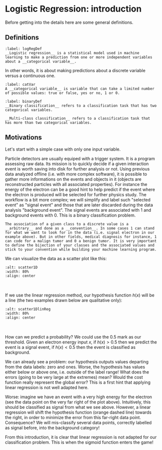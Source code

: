 # Logistic Regression: introduction

Before getting into the details here are some general definitions.

## Definitions

````{prf:definition}
:label: logRegDef
__Logistic regression__ is a statistical model used in machine learning to make a prediction from one or more independent variables about a __categorical variable__. 
````
In other words, it is about making predictions about a discrete variable versus a continuous one.

````{prf:definition}
:label: catVar
A __categorical variable__ is variable that can take a limited number of possible values: true or false, yes or no, 1 or 0. 
````

````{prf:definition}
:label: binaryDef
__Binary classification__ refers to a classification task that has two categorical variables.  

__Multi-class classification__ refers to a classification task that has more than two categorical variables. 
````



## Motivations

Let's start with a simple case with only one input variable. 

Particle detectors are usually equiped with a trigger system. It is a program assessing raw data. Its mission is to quickly decide if a given interaction event is worth saving into disk for further analysis or not. Using previous data analyzed offline (i.e. with more complex software), it is possible to gather more informations on the events and objects in it (objects are reconstructed particles with all associated properties). For instance the energy of the electron can be a good hint to help predict if the event where the electron is produced will be selected for further physics study. The workflow is a bit more complex; we will simplify and label such "selected event" as "signal event" and those that are later discarded during the data analysis "background event". The signal events are associated with 1 and background events with 0. This is a binary classification problem.

```{warning}
The association of a given class to a discrete value is a __arbitrary__ and done as a __convention__. In some cases 1 can stand for what we want to look for in the data (i.e. signal electron in our example above). But in other fields, medical diagnosis for instance, 1 can code for a malign tumor and 0 a benign tumor. It is very important to define the bijection of your classes and the associated values and stick to your convention while building your machine learning program.
```

We can visualize the data as a scatter plot like this:

```{image} ../images/lec03_1_scatter1D.png
:alt: scatter1D
:width: 80%
:align: center
```  
  \
  \
If we use the linear regression method, our hypothesis function $h(x)$ will be a line (the two examples drawn below are qualitative only):  
```{image} ../images/lec03_1_scatter1D_linhf.png
:alt: scatter1DlinReg
:width: 80%
:align: center
```  
  \
  \
How can we predict a probability? We could use the 0.5 mark as our threshold. Given an electron energy input $x$, if $h(x)>0.5$ then we predict the event is a signal event, if $h(x) < 0.5$ then the event is classified as background.

We can already see a problem: our hypothesis outputs values departing from the data labels: zero and ones. Worse, the hypothesis has values either below or above one, i.e. outside of the label range! What does the errors (going to be very large at the extremes) mean? Would the cost function really represent the global error? This is a first hint that applying linear regression is not well adapted here.

Worse: imagine we have an event with a very high energy for the electron (see the data point on the very far right of the plot above). Intuitively, this should be classified as signal from what we see above. However, a linear regression will shift the hypothesis function (orange dashed line) towards the right, in order to minimize the error from this far-right data point. Consequence? We will mis-classify several data points, correctly labelled as signal before, into the background category!

From this introduction, it is clear that linear regression is not adapted for our classification problem. This is when the sigmoid function enters the game!